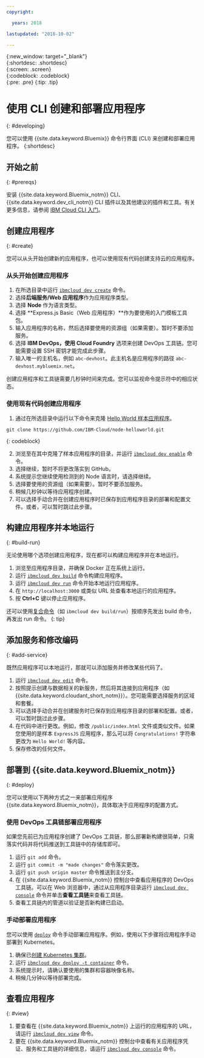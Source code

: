 ```yaml
---
copyright:

  years: 2018

lastupdated: "2018-10-02"

---
```


{:new_window: target="_blank"}  
{:shortdesc: .shortdesc}  
{:screen: .screen}  
{:codeblock: .codeblock}  
{:pre: .pre}
{:tip: .tip}

# 使用 CLI 创建和部署应用程序
{: #developing}

您可以使用 {{site.data.keyword.Bluemix}} 命令行界面 (CLI) 来创建和部署应用程序。
{:shortdesc}

## 开始之前
{: #prereqs}

安装 {{site.data.keyword.Bluemix_notm}} CLI、{{site.data.keyword.dev_cli_notm}} CLI 插件以及其他建议的插件和工具。有关更多信息，请参阅 [IBM Cloud CLI 入门](/docs/cli/index.html)。 

## 创建应用程序
{: #create}

您可以从头开始创建新的应用程序，也可以使用现有代码创建支持云的应用程序。 

### 从头开始创建应用程序

1. 在所选目录中运行 [`ibmcloud dev create`](/docs/cli/idt/commands.html#create) 命令。
2. 选择**后端服务/Web 应用程序**作为应用程序类型。
3. 选择 **Node** 作为语言类型。
4. 选择 **Express.js Basic（Web 应用程序）**作为要使用的入门模板工具包。
5. 输入应用程序的名称，然后选择要使用的资源组（如果需要）。暂时不要添加服务。
6. 选择 **IBM DevOps，使用 Cloud Foundry** 选项来创建 DevOps 工具链。您可能需要设置 SSH 密钥才能完成此步骤。
7. 输入唯一的主机名，例如 `abc-devhost`。此主机名是应用程序的路径 `abc-devhost.mybluemix.net`。

创建应用程序和工具链需要几秒钟时间来完成。您可以监视命令提示符中的相应状态。

### 使用现有代码创建应用程序

1. 通过在所选目录中运行以下命令来克隆 [Hello World 样本应用程序](https://github.com/IBM-Cloud/node-helloworld)。

  ```
  git clone https://github.com/IBM-Cloud/node-helloworld.git
  ```
  {: codeblock}

2. 浏览至在其中克隆了样本应用程序的目录，并运行 [`ibmcloud dev enable`](/docs/cli/idt/commands.html#enable) 命令。
3. 选择继续，暂时不将更改落实到 GitHub。
4. 系统提示您继续使用检测到的 Node 语言时，请选择继续。
5. 选择要使用的资源组（如果需要）。暂时不要添加服务。
6. 稍候几秒钟以等待应用程序创建。 
7. 可以选择手动合并在创建应用程序时已保存到应用程序目录的部署和配置文件。或者，可以暂时跳过此步骤。

## 构建应用程序并本地运行
{: #build-run}

无论使用哪个选项创建应用程序，现在都可以构建应用程序并在本地运行。

1. 浏览至应用程序目录，并确保 Docker 正在系统上运行。
2. 运行 [`ibmcloud dev build`](/docs/cli/idt/commands.html#build) 命令构建应用程序。
3. 运行 [`ibmcloud dev run`](/docs/cli/idt/commands.html#run) 命令开始本地运行应用程序。
4. 在 `http://localhost:3000` 或类似 URL 处查看本地运行的应用程序。
5. 按 **Ctrl+C** 键以停止应用程序。

还可以使用[复合命令](/docs/cli/idt/commands.html#compound)（如 `ibmcloud dev build/run`）按顺序先发出 build 命令，再发出 run 命令。
{: tip}

## 添加服务和修改编码
{: #add-service}

既然应用程序可以本地运行，那就可以添加服务并修改某些代码了。 

1. 运行 [`ibmcloud dev edit`](/docs/cli/idt/commands.html#edit) 命令。
2. 按照提示创建与数据相关的新服务，然后将其连接到应用程序（如 {{site.data.keyword.cloudant_short_notm}}）。您可能需要选择服务的区域和套餐。
3. 可以选择手动合并在创建服务时已保存到应用程序目录的部署和配置。或者，可以暂时跳过此步骤。
4. 在代码中进行更改。例如，修改 `/public/index.html` 文件或类似文件。如果您使用的是样本 `ExpressJS` 应用程序，那么可以将 `Congratulations!` 字符串更改为 `Hello World!` 等内容。
5. 保存修改的任何文件。

## 部署到 {{site.data.keyword.Bluemix_notm}}
{: #deploy}

您可以使用以下两种方式之一来部署应用程序 {{site.data.keyword.Bluemix_notm}}，具体取决于应用程序的配置方式。 

### 使用 DevOps 工具链部署应用程序

如果您先前已为应用程序创建了 DevOps 工具链，那么部署新构建很简单，只需落实代码并将代码推送到工具链中的存储库即可。 

1. 运行 `git add` 命令。
2. 运行 `git commit -m "made changes"` 命令落实更改。
3. 运行 `git push origin master` 命令推送到主分支。
4. 在 {{site.data.keyword.Bluemix_notm}} 控制台中查看应用程序的 DevOps 工具链。可以在 Web 浏览器中，通过从应用程序目录运行 [`ibmcloud dev console`](/docs/cli/idt/commands.html#console) 命令并单击**查看工具链**来查看工具链。
5. 查看工具链内的管道以验证是否新构建已启动。

### 手动部署应用程序

您可以使用 [`deploy`](/docs/cli/idt/commands.html#deploy) 命令手动部署应用程序。例如，使用以下步骤将应用程序手动部署到 Kubernetes。

1. 确保已[创建 Kubernetes 集群](https://console.bluemix.net/containers-kubernetes/overview)。
2. 运行 [`ibmcloud dev deploy -t container`](/docs/cli/idt/commands.html#deploy) 命令。
3. 系统提示时，请确认要使用的集群和容器映像名称。
4. 稍候几分钟以等待部署完成。

## 查看应用程序
{: #view}

1. 要查看在 {{site.data.keyword.Bluemix_notm}} 上运行的应用程序的 URL，请运行 [`ibmcloud dev view`](/docs/cli/idt/commands.html#view) 命令。
2. 要在 {{site.data.keyword.Bluemix_notm}} 控制台中查看有关应用程序凭证、服务和工具链的详细信息，请运行 [`ibmcloud dev console`](/docs/cli/idt/commands.html#console) 命令。 


